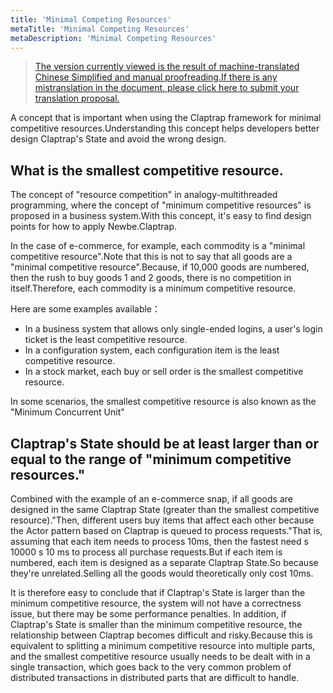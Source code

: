 ```yaml
---
title: 'Minimal Competing Resources'
metaTitle: 'Minimal Competing Resources'
metaDescription: 'Minimal Competing Resources'
---
```


> [The version currently viewed is the result of machine-translated Chinese Simplified and manual proofreading.If there is any mistranslation in the document, please click here to submit your translation proposal.](https://crwd.in/newbeclaptrap)

A concept that is important when using the Claptrap framework for minimal competitive resources.Understanding this concept helps developers better design Claptrap's State and avoid the wrong design.

## What is the smallest competitive resource.

The concept of "resource competition" in analogy-multithreaded programming, where the concept of "minimum competitive resources" is proposed in a business system.With this concept, it's easy to find design points for how to apply Newbe.Claptrap.

In the case of e-commerce, for example, each commodity is a "minimal competitive resource".Note that this is not to say that all goods are a "minimal competitive resource".Because, if 10,000 goods are numbered, then the rush to buy goods 1 and 2 goods, there is no competition in itself.Therefore, each commodity is a minimum competitive resource.

Here are some examples available：

- In a business system that allows only single-ended logins, a user's login ticket is the least competitive resource.
- In a configuration system, each configuration item is the least competitive resource.
- In a stock market, each buy or sell order is the smallest competitive resource.

In some scenarios, the smallest competitive resource is also known as the "Minimum Concurrent Unit"

## Claptrap's State should be at least larger than or equal to the range of "minimum competitive resources."

Combined with the example of an e-commerce snap, if all goods are designed in the same Claptrap State (greater than the smallest competitive resource)."Then, different users buy items that affect each other because the Actor pattern based on Claptrap is queued to process requests."That is, assuming that each item needs to process 10ms, then the fastest need s 10000 s 10 ms to process all purchase requests.But if each item is numbered, each item is designed as a separate Claptrap State.So because they're unrelated.Selling all the goods would theoretically only cost 10ms.

It is therefore easy to conclude that if Claptrap's State is larger than the minimum competitive resource, the system will not have a correctness issue, but there may be some performance penalties. In addition, if Claptrap's State is smaller than the minimum competitive resource, the relationship between Claptrap becomes difficult and risky.Because this is equivalent to splitting a minimum competitive resource into multiple parts, and the smallest competitive resource usually needs to be dealt with in a single transaction, which goes back to the very common problem of distributed transactions in distributed parts that are difficult to handle.
